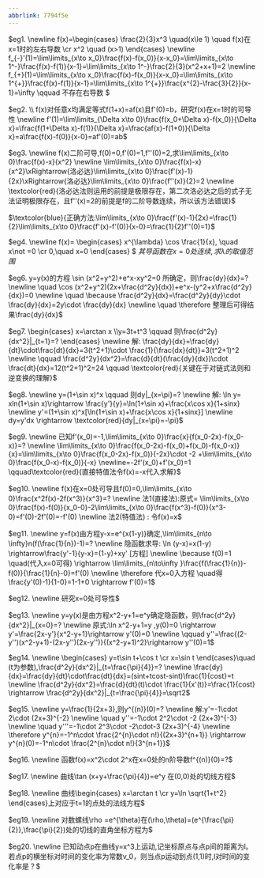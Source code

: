 ```yaml
---
abbrlink: 7794f5e
---
```


$eg1.
\newline f(x)=\begin{cases}
 \frac{2}{3}x^3 \quad(x\le 1) \quad f(x)在x=1时的左右导数
\cr x^2 \quad (x>1)
\end{cases}
\newline
f_{-}'(1)=\lim\limits_{x\to x_0}\frac{f(x)-f(x_0)}{x-x_0}=\lim\limits_{x\to 1^-}\frac{f(x)-f(1)}{x-1}=\lim\limits_{x\to 1^-}\frac{2}{3}(x^2+x+1)=2
\newline 
f_{+}(1)=\lim\limits_{x\to x_0}\frac{f(x)-f(x_0)}{x-x_0}=\lim\limits_{x\to 1^{+}}\frac{f(x)-f(1)}{x-1}=\lim\limits_{x\to 1^{+}}\frac{x^{2}-\frac{3}{2}}{x-1}=\infty \qquad 不存在右导数 $

$eg2.
\\ f(x)对任意x均满足等式f(1+x)=af(x)且f'(0)=b，研究f(x)在x=1时的可导性
\newline    f'(1)=\lim\limits_{\Delta x\to 0}\frac{f(x_0+\Delta x)-f(x_0)}{\Delta x}=\frac{f(1+\Delta x)-f(1)}{\Delta x}=\frac{af(x)-f(1+0)}{\Delta x}=a\frac{f(x)-f(0)}{x-0}=af'(0)=ab$

$eg3.
\newline f(x)二阶可导,f(0)=0,f'(0)=1,f''(0)=2,求\lim\limits_{x\to 0}\frac{f(x)-x}{x^2}
\newline \lim\limits_{x\to 0}\frac{f(x)-x}{x^2}\xRightarrow{洛必达}\lim\limits_{x\to 0}\frac{f'(x)-1}{2x}\xRightarrow{洛必达}\lim\limits_{x\to 0}\frac{f''(x)}{2}=2 
\newline \textcolor{red}{洛必达法则运用的前提是极限存在，第二次洛必达之后的式子无法证明极限存在，且f''(x)=2的前提是f的二阶导数连续，所以该方法错误}$



$\textcolor{blue}{正确方法:\lim\limits_{x\to 0}\frac{f'(x)-1}{2x}=\frac{1}{2}\lim\limits_{x\to 0}\frac{f'(x)-f'(0)}{x-0}=\frac{1}{2}f''(0)=1}$

$eg4.
\newline f(x)=
\begin{cases}
    x^{\lambda} \cos \frac{1}{x}, \quad x\not =0
\cr  0,\quad x=0 
\end{cases}
$
$其导函数在x=0处连续,求\lambda 的 取值范围$

$eg6. y=y(x)的方程 \sin (x^2+y^2)+e^x-xy^2=0 所确定，则\frac{dy}{dx}=?
\newline \quad \cos (x^2+y^2)(2x+\frac{d^2y}{dx})+e^x-(y^2+x\frac{d^2y}{dx})=0
\newline \quad \because \frac{d^2y}{dx}=\frac{d^2y}{dy}\cdot \frac{dy}{dx}=2y\cdot \frac{dy}{dx}
\newline \quad  \therefore 整理后可得结果\frac{dy}{dx}$

$eg7.
\begin{cases}
x=\arctan x
\\y=3t+t^3 \qquad 则\frac{d^2y}{dx^2}|_{t=1}=?
\end{cases}
\newline 解: \frac{dy}{dx}=\frac{dy}{dt}\cdot\frac{dt}{dx}=3(t^2+1)\cdot \frac{1}{\frac{dx}{dt}}=3(t^2+1)^2
\newline \qquad \frac{d^2y}{dx^2}=\frac{d}{dt}(\frac{dy}{dx})\cdot \frac{dt}{dx}=12(t^2+1)^2=24 \qquad \textcolor{red}{关键在于对链式法则和逆变换的理解}$

$eg8.
\newline y=(1+\sin x)^x \qquad 则dy|_{x=\pi}=?
\newline 解: \ln y= xln(1+\sin x)\rightarrow \frac{y'}{y}=\ln(1+\sin x)+\frac{x\cos x}{1+sinx}
\newline y'=(1+\sin x)^x[\ln(1+\sin x)+\frac{x\cos x}{1+sinx}]
\newline dy=y'dx \rightarrow \textcolor{red}{dy|_{x=\pi}=-\pi}$

$eg9.
\newline 已知f'(x_0)=-1,\lim\limits_{x\to 0}\frac{x}{f(x_0-2x)-f(x_0-x)}=?
\newline \lim\limits_{x\to 0}\frac{f(x_0-2x)-f(x_0)+f(x_0)-f(x_0-x)}{x}=\lim\limits_{x\to 0}\frac{f(x_0-2x)-f(x_0)}{-2x}\cdot -2 +\lim\limits_{x\to 0}\frac{f(x_0-x)-f(x_0)}{-x}
\newline=-2f'(x_0)+f'(x_0)=1
\qquad\textcolor{red}{直接特值法令f(x)=-x代入求解}$

$eg10.
\newline f(x)在x=0处可导且f(0)=0,\lim\limits_{x\to 0}\frac{x^2f(x)-2f(x^3)}{x^3}=?
\newline 法1(直接法):原式= \lim\limits_{x\to 0}\frac{f(x)-f(0)}{x_0-0}-2\lim\limits_{x\to 0}\frac{f(x^3)-f(0)}{x^3-0}=f'(0)-2f'(0)=-f'(0)
\newline 法2(特值法) : 令f(x)=x$

$eg11.
\newline y=f(x)由方程y-x=e^{x(1-y)}确定,\lim\limits_{n\to \infty}n(f(\frac{1}{n})-1)=?
\newline 隐函数求导: \ln (y-x)=x(1-y) \rightarrow\frac{y'-1}{y-x}=(1-y)+xy' [方程]
\newline \because f(0)=1 \quad(代入x=0可得) \rightarrow \lim\limits_{n\to\infty }\frac{f(\frac{1}{n})-f(0)}{\frac{1}{n}-0}=f'(0)
\newline \therefore 代x=0入方程 \quad得 \frac{y'(0)-1}{1-0}=1-1+0 \rightarrow f'(0)=1$

$eg12.
\newline 研究x=0处可导性$



$eg13.
\newline y=y(x)是由方程x^2-y+1=e^y确定隐函数，则\frac{d^2y}{dx^2}|_{x=0}=?
\newline 原式:\ln x^2-y+1=y ,y(0)=0 \rightarrow y'=\frac{2x-y'}{x^2-y+1}\rightarrow  y'(0)=0
\newline \qquad y''=\frac{(2-y'')(x^2-y+1)-(2x-y'')(2x-y'')}{(x^2-y+1)^2}\rightarrow y''(0)=1$

$eg14.
\newline \begin{cases}
y=t\sin t+\cos t
\cr x=\sin t
\end{cases}\quad (t为参数),\frac{d^2y}{dx^2}|_{t=\frac{\pi}{4}}=?
\newline \frac{dy}{dx}=\frac{dy}{dt}\cdot\frac{dt}{dx}=(sint+tcost-sint)\frac{1}{cost}=t
\newline \frac{d^2y}{dx^2}=\frac{d}{dt}(t)\cdot \frac{1}{x'(t)}=\frac{1}{cost} \rightarrow \frac{d^2y}{dx^2}|_{t=\frac{\pi}{4}}=\sqrt2$

$eg15.
\newline y=\frac{1}{2x+3},则y^{(n)}(0)=?
\newline 解:y'=-1\cdot 2\cdot (2x+3)^{-2}
\newline \quad y''=-1\cdot 2^2\cdot -2 (2x+3)^{-3}
\newline \quad y'''=-1\cdot 2^3\cdot -2\cdot-3 (2x+3)^{-4}
\newline \therefore y^{n}=-1^n\cdot \frac{2^{n}\cdot n!}{(2x+3)^{n+1}} \rightarrow y^{n}(0)=-1^n\cdot \frac{2^{n}\cdot n!}{3^{n+1}}$


$eg16.
\newline 函数f(x)=x^2\cdot 2^x在x=0处的n阶导数f^{(n)}(0)=?$

$eg17.
\newline 曲线\tan (x+y+\frac{\pi}{4})=e^y 在(0,0)处的切线方程$

$eg18.
\newline 曲线\begin{cases}
x=\arctan t
\cr y=\ln \sqrt{1+t^2}
\end{cases}上对应于t=1的点处的法线方程$

$eg19.
\newline 对数螺线\rho =e^{\theta}在(\rho,\theta)=(e^{\frac{\pi}{2}},\frac{\pi}{2})处的切线的直角坐标方程为$


$eg20.
\newline 已知动点p在曲线y=x^3上运动,记坐标原点与点p间的距离为l。若点p的横坐标对时间的变化率为常数v_0，则当点p运动到点(1,1)时,l对时间的变化率是？$